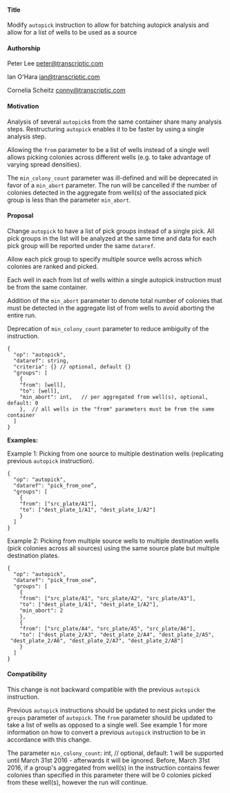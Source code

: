 #### **Title**

Modify `autopick` instruction to allow for batching autopick analysis and allow for a list of wells to be used as a source


#### **Authorship**

Peter Lee <peter@transcriptic.com>

Ian O'Hara <ian@transcriptic.com>

Cornelia Scheitz <conny@transcriptic.com>

#### **Motivation**

Analysis of several `autopick`s from the same container share many analysis steps. Restructuring `autopick` enables it to be faster by using a single analysis step.

Allowing the `from` parameter to be a list of wells instead of a single well allows picking colonies across different wells (e.g. to take advantage of varying spread densities).

The `min_colony_count` parameter was ill-defined and will be deprecated in favor of a `min_abort` parameter. The run will be cancelled if the number of colonies detected in the aggregate from well(s) of the associated pick group is less than the parameter `min_abort`.


#### **Proposal**

Change `autopick` to have a list of pick groups instead of a single pick. All pick groups in the list will be analyzed at the same time and data for each pick group will be reported under the same `dataref`.

Allow each pick group to specify multiple source wells across which colonies are ranked and picked.

Each well in each from list of wells within a single autopick instruction must be from the same container.

Addition of the `min_abort` parameter to denote total number of colonies that must be detected in the aggregate list of from wells to avoid aborting the entire run.

Deprecation of `min_colony_count` parameter to reduce ambiguity of the instruction.


```
{
  "op": "autopick",
  "dataref": string,
  "criteria": {} // optional, default {}
  "groups": [
    {
  	"from": [well],
  	"to": [well],
	"min_abort": int,	// per aggregated from well(s), optional, default: 0
    },  // all wells in the "from" parameters must be from the same container
  ]
}
```

**Examples:**

Example 1: Picking from one source to multiple destination wells (replicating previous `autopick` instruction).

```
{
  "op": "autopick",
  "dataref": "pick_from_one”,
  "groups": [
    {
  	"from": ["src_plate/A1"],
  	"to": ["dest_plate_1/A1", "dest_plate_1/A2"]
    }
  ]
}
```

Example 2: Picking from multiple source wells to multiple destination wells (pick colonies across all sources) using the same source plate but multiple destination plates.


```
{
  "op": "autopick",
  "dataref": "pick_from_one”,
  "groups": [
    {
  	"from": ["src_plate/A1", "src_plate/A2", "src_plate/A3"],
  	"to": ["dest_plate_1/A1", "dest_plate_1/A2"],
	"min_abort": 2
    },
    {
  	"from": ["src_plate/A4", "src_plate/A5", "src_plate/A6"],
  	"to": ["dest_plate_2/A3", "dest_plate_2/A4", "dest_plate_2/A5", 
 "dest_plate_2/A6", "dest_plate_2/A7", "dest_plate_2/A8"]
    }
  ]
}
```

#### **Compatibility**

This change is not backward compatible with the previous `autopick` instruction.

Previous `autopick` instructions should be updated to nest picks under the `groups` parameter of `autopick`. The `from` parameter should be updated to take a list of wells as opposed to a single well. See example 1 for more information on how to convert a previous `autopick` instruction to be in accordance with this change.

The parameter `min_colony_count`: int, // optional, default: 1
will be supported until March 31st 2016 - afterwards it will be ignored. Before, March 31st 2016, if a group's aggregated from well(s) in the instruction contains fewer colonies than specified in this parameter there will be 0 colonies picked from these well(s), however the run will continue.

